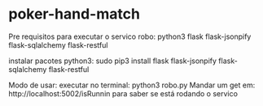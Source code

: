 # poker-hand-match

Pre requisitos para executar o servico robo:
python3 flask flask-jsonpify flask-sqlalchemy flask-restful

instalar pacotes python3:
 sudo pip3 install flask flask-jsonpify flask-sqlalchemy flask-restful

Modo de usar:
executar no terminal:
 python3 robo.py
Mandar um get em: http://localhost:5002/isRunnin para saber se está rodando o servico
